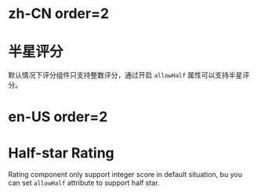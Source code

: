 # zh-CN order=2

# 半星评分

默认情况下评分组件只支持整数评分，通过开启 `allowHalf` 属性可以支持半星评分。

# en-US order=2

# Half-star Rating

Rating component only support integer score in default situation, bu you can set `allowHalf` attribute to support half star.
